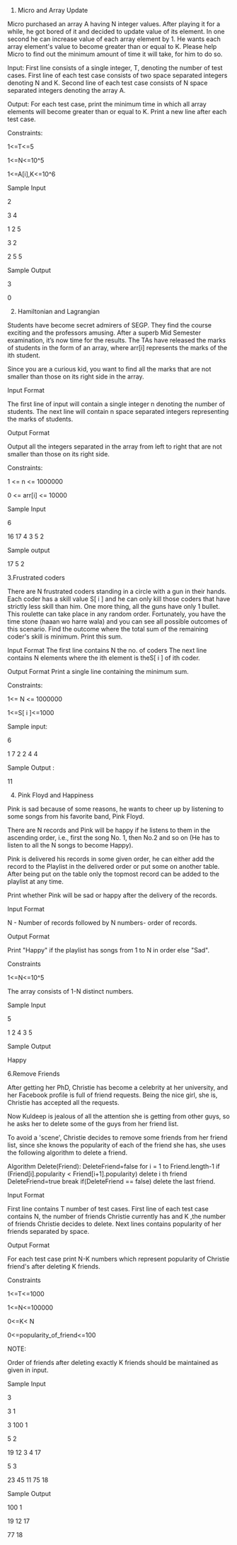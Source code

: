 1. Micro and Array Update

Micro purchased an array A having N integer values. After playing it for a while, he got bored of it and decided to update value of its element. In one second he can increase value of each array element by 1. He wants each array element's value to become greater than or equal to K. Please help Micro to find out the minimum amount of time it will take, for him to do so.

Input: First line consists of a single integer, T, denoting the number of test cases. First line of each test case consists of two space separated integers denoting N and K. Second line of each test case consists of N space separated integers denoting the array A.

Output: For each test case, print the minimum time in which all array elements will become greater than or equal to K. Print a new line after each test case.

Constraints:

1<=T<=5

1<=N<=10^5

1<=A[i],K<=10^6

Sample Input

2

3 4

1 2 5

3 2

2 5 5

Sample Output

3

0

2. Hamiltonian and Lagrangian


Students have become secret admirers of SEGP. They find the course exciting and the professors amusing. After a superb Mid Semester examination, it’s now time for the results. The TAs have released the marks of students in the form of an array, where arr[i] represents the marks of the ith student.

Since you are a curious kid, you want to find all the marks that are not smaller than those on its right side in the array.

Input Format

The first line of input will contain a single integer n denoting the number of students. The next line will contain n space separated integers representing the marks of students.

Output Format

Output all the integers separated in the array from left to right that are not smaller than those on its right side.

Constraints:

1 <= n <= 1000000

0 <= arr[i] <= 10000

Sample Input

6

16 17 4 3 5 2

Sample output

17 5 2

3.Frustrated coders


There are N frustrated coders standing in a circle with a gun in their hands. Each coder has a skill value S[ i ] and he can only kill those coders that have strictly less skill than him. One more thing, all the guns have only 1 bullet. This roulette can take place in any random order. Fortunately, you have the time stone (haaan wo harre wala) and you can see all possible outcomes of this scenario. Find the outcome where the total sum of the remaining coder's skill is minimum. Print this sum.

Input Format The first line contains N the no. of coders The next line contains N elements where the ith element is theS[ i ] of ith coder.

Output Format Print a single line containing the minimum sum.

Constraints:

1<= N <= 1000000

1<=S[ i ]<=1000

Sample input:

6

1 7 2 2 4 4

Sample Output :

11

4. Pink Floyd and Happiness


Pink is sad because of some reasons, he wants to cheer up by listening to some songs from his favorite band, Pink Floyd.

There are N records and Pink will be happy if he listens to them in the ascending order, i.e., first the song No. 1, then No.2 and so on (He has to listen to all the N songs to become Happy).

Pink is delivered his records in some given order, he can either add the record to the Playlist in the delivered order or put some on another table. After being put on the table only the topmost record can be added to the playlist at any time.

Print whether Pink will be sad or happy after the delivery of the records.

Input Format

N - Number of records followed by N numbers- order of records.

Output Format

Print "Happy" if the playlist has songs from 1 to N in order else "Sad".

Constraints

1<=N<=10^5

The array consists of 1-N distinct numbers.

Sample Input

5

1 2 4 3 5

Sample Output

Happy

6.Remove Friends


After getting her PhD, Christie has become a celebrity at her university, and her Facebook profile is full of friend requests. Being the nice girl, she is, Christie has accepted all the requests.

Now Kuldeep is jealous of all the attention she is getting from other guys, so he asks her to delete some of the guys from her friend list.

To avoid a 'scene', Christie decides to remove some friends from her friend list, since she knows the popularity of each of the friend she has, she uses the following algorithm to delete a friend.

Algorithm Delete(Friend): DeleteFriend=false for i = 1 to Friend.length-1 if (Friend[i].popularity < Friend[i+1].popularity) delete i th friend DeleteFriend=true break if(DeleteFriend == false) delete the last friend.

Input Format

First line contains T number of test cases. First line of each test case contains N, the number of friends Christie currently has and K ,the number of friends Christie decides to delete. Next lines contains popularity of her friends separated by space.

Output Format

For each test case print N-K numbers which represent popularity of Christie friend's after deleting K friends.

Constraints

1<=T<=1000

1<=N<=100000

0<=K< N

0<=popularity_of_friend<=100

NOTE:

Order of friends after deleting exactly K friends should be maintained as given in input.

Sample Input

3

3 1

3 100 1

5 2

19 12 3 4 17

5 3

23 45 11 75 18

Sample Output

100 1

19 12 17

77 18
